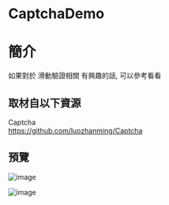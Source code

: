 # CaptchaDemo

簡介
==================================
如果對於 滑動驗證相關 有興趣的話, 可以參考看看                                   

取材自以下資源
--------
Captcha                                   
https://github.com/luozhanming/Captcha                                  
                              
預覽
--------
![image](https://i.imgur.com/uWzBpd4.png)                                      

![image](https://i.imgur.com/gY706N5.png)

